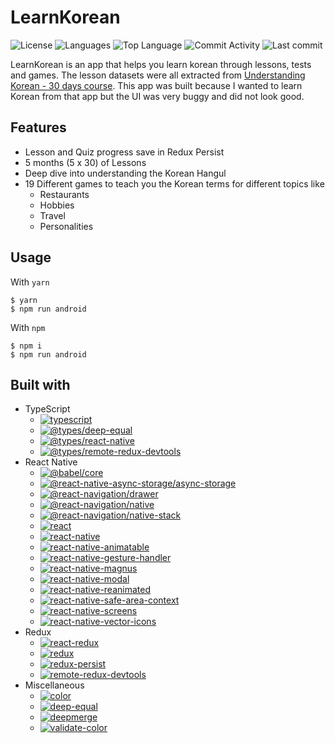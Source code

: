 # LearnKorean

![License](https://img.shields.io/github/license/zS1L3NT/.github?style=for-the-badge) ![Languages](https://img.shields.io/github/languages/count/zS1L3NT/android-react-learnkorean?style=for-the-badge) ![Top Language](https://img.shields.io/github/languages/top/zS1L3NT/android-react-learnkorean?style=for-the-badge) ![Commit Activity](https://img.shields.io/github/commit-activity/y/zS1L3NT/android-react-learnkorean?style=for-the-badge) ![Last commit](https://img.shields.io/github/last-commit/zS1L3NT/android-react-learnkorean?style=for-the-badge)

LearnKorean is an app that helps you learn korean through lessons, tests and games. The lesson datasets were all extracted from [Understanding Korean - 30 days course](https://play.google.com/store/apps/details?id=com.jensonm.understandkorean&hl=en&gl=US). This app was built because I wanted to learn Korean from that app but the UI was very buggy and did not look good.

## Features

-   Lesson and Quiz progress save in Redux Persist
-   5 months (5 x 30) of Lessons
-   Deep dive into understanding the Korean Hangul
-   19 Different games to teach you the Korean terms for different topics like
    -   Restaurants
    -   Hobbies
    -   Travel
    -   Personalities

## Usage

With `yarn`

```
$ yarn
$ npm run android
```

With `npm`

```
$ npm i
$ npm run android
```

## Built with

-   TypeScript
    -   [![typescript](https://img.shields.io/github/package-json/dependency-version/zS1L3NT/android-react-learnkorean/dev/typescript?style=flat-square)](https://npmjs.com/package/typescript)
    -   [![@types/deep-equal](https://img.shields.io/github/package-json/dependency-version/zS1L3NT/android-react-learnkorean/dev/@types/deep-equal?style=flat-square)](https://npmjs.com/package/@types/deep-equal)
    -   [![@types/react-native](https://img.shields.io/github/package-json/dependency-version/zS1L3NT/android-react-learnkorean/dev/@types/react-native?style=flat-square)](https://npmjs.com/package/@types/react-native)
    -   [![@types/remote-redux-devtools](https://img.shields.io/github/package-json/dependency-version/zS1L3NT/android-react-learnkorean/dev/@types/remote-redux-devtools?style=flat-square)](https://npmjs.com/package/@types/remote-redux-devtools)
-   React Native
    -   [![@babel/core](https://img.shields.io/github/package-json/dependency-version/zS1L3NT/android-react-learnkorean/dev/@babel/core?style=flat-square)](https://npmjs.com/package/@babel/core)
    -   [![@react-native-async-storage/async-storage](https://img.shields.io/github/package-json/dependency-version/zS1L3NT/android-react-learnkorean/@react-native-async-storage/async-storage?style=flat-square)](https://npmjs.com/package/@react-native-async-storage/async-storage)
    -   [![@react-navigation/drawer](https://img.shields.io/github/package-json/dependency-version/zS1L3NT/android-react-learnkorean/@react-navigation/drawer?style=flat-square)](https://npmjs.com/package/@react-navigation/drawer)
    -   [![@react-navigation/native](https://img.shields.io/github/package-json/dependency-version/zS1L3NT/android-react-learnkorean/@react-navigation/native?style=flat-square)](https://npmjs.com/package/@react-navigation/native)
    -   [![@react-navigation/native-stack](https://img.shields.io/github/package-json/dependency-version/zS1L3NT/android-react-learnkorean/@react-navigation/native-stack?style=flat-square)](https://npmjs.com/package/@react-navigation/native-stack)
    -   [![react](https://img.shields.io/github/package-json/dependency-version/zS1L3NT/android-react-learnkorean/react?style=flat-square)](https://npmjs.com/package/react)
    -   [![react-native](https://img.shields.io/github/package-json/dependency-version/zS1L3NT/android-react-learnkorean/react-native?style=flat-square)](https://npmjs.com/package/react-native)
    -   [![react-native-animatable](https://img.shields.io/github/package-json/dependency-version/zS1L3NT/android-react-learnkorean/react-native-animatable?style=flat-square)](https://npmjs.com/package/react-native-animatable)
    -   [![react-native-gesture-handler](https://img.shields.io/github/package-json/dependency-version/zS1L3NT/android-react-learnkorean/react-native-gesture-handler?style=flat-square)](https://npmjs.com/package/react-native-gesture-handler)
    -   [![react-native-magnus](https://img.shields.io/github/package-json/dependency-version/zS1L3NT/android-react-learnkorean/react-native-magnus?style=flat-square)](https://npmjs.com/package/react-native-magnus)
    -   [![react-native-modal](https://img.shields.io/github/package-json/dependency-version/zS1L3NT/android-react-learnkorean/react-native-modal?style=flat-square)](https://npmjs.com/package/react-native-modal)
    -   [![react-native-reanimated](https://img.shields.io/github/package-json/dependency-version/zS1L3NT/android-react-learnkorean/react-native-reanimated?style=flat-square)](https://npmjs.com/package/react-native-reanimated)
    -   [![react-native-safe-area-context](https://img.shields.io/github/package-json/dependency-version/zS1L3NT/android-react-learnkorean/react-native-safe-area-context?style=flat-square)](https://npmjs.com/package/react-native-safe-area-context)
    -   [![react-native-screens](https://img.shields.io/github/package-json/dependency-version/zS1L3NT/android-react-learnkorean/react-native-screens?style=flat-square)](https://npmjs.com/package/react-native-screens)
    -   [![react-native-vector-icons](https://img.shields.io/github/package-json/dependency-version/zS1L3NT/android-react-learnkorean/react-native-vector-icons?style=flat-square)](https://npmjs.com/package/react-native-vector-icons)
-   Redux
    -   [![react-redux](https://img.shields.io/github/package-json/dependency-version/zS1L3NT/android-react-learnkorean/react-redux?style=flat-square)](https://npmjs.com/package/react-redux)
    -   [![redux](https://img.shields.io/github/package-json/dependency-version/zS1L3NT/android-react-learnkorean/redux?style=flat-square)](https://npmjs.com/package/redux)
    -   [![redux-persist](https://img.shields.io/github/package-json/dependency-version/zS1L3NT/android-react-learnkorean/redux-persist?style=flat-square)](https://npmjs.com/package/redux-persist)
    -   [![remote-redux-devtools](https://img.shields.io/github/package-json/dependency-version/zS1L3NT/android-react-learnkorean/remote-redux-devtools?style=flat-square)](https://npmjs.com/package/remote-redux-devtools)
-   Miscellaneous
    -   [![color](https://img.shields.io/github/package-json/dependency-version/zS1L3NT/android-react-learnkorean/color?style=flat-square)](https://npmjs.com/package/color)
    -   [![deep-equal](https://img.shields.io/github/package-json/dependency-version/zS1L3NT/android-react-learnkorean/deep-equal?style=flat-square)](https://npmjs.com/package/deep-equal)
    -   [![deepmerge](https://img.shields.io/github/package-json/dependency-version/zS1L3NT/android-react-learnkorean/deepmerge?style=flat-square)](https://npmjs.com/package/deepmerge)
    -   [![validate-color](https://img.shields.io/github/package-json/dependency-version/zS1L3NT/android-react-learnkorean/validate-color?style=flat-square)](https://npmjs.com/package/validate-color)
